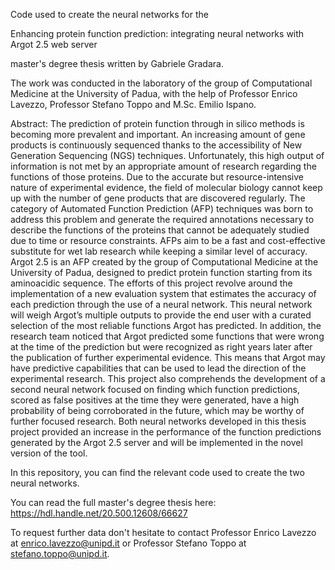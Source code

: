 Code used to create the neural networks for the 

Enhancing protein function prediction: integrating neural networks with Argot 2.5 web server 

master's degree thesis written by Gabriele Gradara.

The work was conducted in the laboratory of the group of Computational Medicine at the University of Padua, with the  help of Professor Enrico Lavezzo, Professor Stefano Toppo and M.Sc. Emilio Ispano.

Abstract:
The prediction of protein function through in silico methods is becoming more prevalent and important. An increasing amount of gene products is continuously sequenced thanks to the accessibility of New Generation Sequencing (NGS) techniques.
Unfortunately, this high output of information is not met by an appropriate amount of research regarding the functions of those proteins. Due to the accurate but resource-intensive nature of experimental evidence, the field of molecular biology cannot keep up with the number of gene products that are discovered regularly.
The category of Automated Function Prediction (AFP) techniques was born to address this problem and generate the required annotations necessary to describe the functions of the proteins that cannot be adequately studied due to time or resource constraints. AFPs aim to be a fast and cost-effective substitute for wet lab research while keeping a similar level of accuracy.
Argot 2.5 is an AFP created by the group of Computational Medicine at the University of Padua, designed to predict protein function starting from its aminoacidic
sequence. The efforts of this project revolve around the implementation of a new evaluation system that estimates the accuracy of each prediction through the use of a neural network. This neural network will weigh Argot’s multiple outputs to provide the end user with a curated selection of the most reliable functions Argot has predicted.
In addition, the research team noticed that Argot predicted some functions that were wrong at the time of the prediction but were recognized as right years later after the publication of further experimental evidence. This means that Argot may
have predictive capabilities that can be used to lead the direction of the experimental research. This project also comprehends the development of a second neural network
focused on finding which function predictions, scored as false positives at the time they were generated, have a high probability of being corroborated in the future, which may be worthy of further focused research.
Both neural networks developed in this thesis project provided an increase in the performance of the function predictions generated by the Argot 2.5 server and will be implemented in the novel version of the tool.

In this repository, you can find the relevant code used to create the two neural networks.

You can read the full master's degree thesis here: https://hdl.handle.net/20.500.12608/66627


To request further data don't hesitate to contact Professor Enrico Lavezzo at enrico.lavezzo@unipd.it or Professor Stefano Toppo at stefano.toppo@unipd.it.
